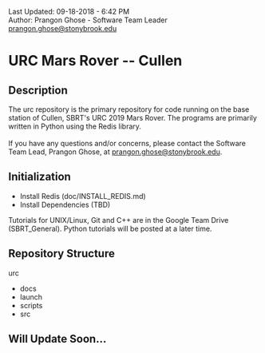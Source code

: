 Last Updated: 09-18-2018 - 6:42 PM <br />
Author: Prangon Ghose - Software Team Leader <prangon.ghose@stonybrook.edu>

# URC Mars Rover -- Cullen
## Description
The urc repository is the primary repository for code running on the base station of Cullen, SBRT's URC 2019 Mars Rover. The programs are primarily written in Python using the Redis library. <br />
<br />
If you have any questions and/or concerns, please contact the Software Team Lead, Prangon Ghose, at <prangon.ghose@stonybrook.edu>.

## Initialization
* Install Redis (doc/INSTALL_REDIS.md)
* Install Dependencies (TBD)

Tutorials for UNIX/Linux, Git and C++ are in the Google Team Drive (SBRT_General). Python tutorials will be posted at a later time.

## Repository Structure
urc <br />
* docs <br />
* launch <br />
* scripts <br />
* src <br />

## Will Update Soon...
